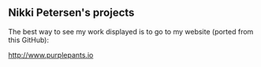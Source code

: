 

## Nikki Petersen's projects 

The best way to see my work displayed is to go to my website (ported from this GitHub):

http://www.purplepants.io


